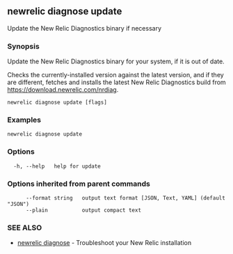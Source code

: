 ## newrelic diagnose update

Update the New Relic Diagnostics binary if necessary

### Synopsis

Update the New Relic Diagnostics binary for your system, if it is out of date.

Checks the currently-installed version against the latest version, and if they are different, fetches and installs the latest New Relic Diagnostics build from https://download.newrelic.com/nrdiag.

```
newrelic diagnose update [flags]
```

### Examples

```
newrelic diagnose update
```

### Options

```
  -h, --help   help for update
```

### Options inherited from parent commands

```
      --format string   output text format [JSON, Text, YAML] (default "JSON")
      --plain           output compact text
```

### SEE ALSO

* [newrelic diagnose](newrelic_diagnose.md)	 - Troubleshoot your New Relic installation

